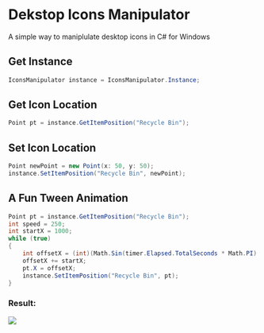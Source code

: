 # Dekstop Icons Manipulator

A simple way to maniplulate desktop icons in C# for Windows

## Get Instance
```cs
IconsManipulator instance = IconsManipulator.Instance;
```

## Get Icon Location
```cs
Point pt = instance.GetItemPosition("Recycle Bin");
```

## Set Icon Location
```cs
Point newPoint = new Point(x: 50, y: 50);
instance.SetItemPosition("Recycle Bin", newPoint);
```

## A Fun Tween Animation
```cs
Point pt = instance.GetItemPosition("Recycle Bin");
int speed = 250;
int startX = 1000;
while (true)
{
    int offsetX = (int)(Math.Sin(timer.Elapsed.TotalSeconds * Math.PI) * speed);
    offsetX += startX;
    pt.X = offsetX;
    instance.SetItemPosition("Recycle Bin", pt);
}
```

### Result:
![](https://github.com/zxopink/DekstopIconsManipulator/blob/main/DekstopIconsManipulator/iconmanipulator.gif)